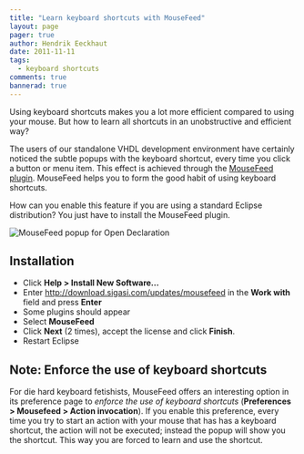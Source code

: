 ```yaml
---
title: "Learn keyboard shortcuts with MouseFeed"
layout: page 
pager: true
author: Hendrik Eeckhaut
date: 2011-11-11
tags: 
  - keyboard shortcuts
comments: true
bannerad: true
---
```


Using keyboard shortcuts makes you a lot more efficient compared to using your mouse. But how to learn all shortcuts in an unobstructive and efficient way?

The users of our standalone VHDL development environment have certainly noticed the subtle popups with the keyboard shortcut, every time you click a button or menu item. This effect is achieved through the [MouseFeed plugin](https://github.com/heeckhau/mousefeed). MouseFeed helps you to form the good habit of using keyboard shortcuts.

How can you enable this feature if you are using a standard Eclipse distribution? You just have to install the MouseFeed plugin.

![MouseFeed popup for Open Declaration](/img/tech/mousefeed.png)

## Installation

* Click **Help > Install New Software...**
* Enter <http://download.sigasi.com/updates/mousefeed> in the **Work with** field and press **Enter**
* Some plugins should appear
* Select **MouseFeed**
* Click **Next** (2 times), accept the license and click **Finish**.
* Restart Eclipse

## Note: Enforce the use of keyboard shortcuts

For die hard keyboard fetishists, MouseFeed offers an interesting option in its preference page to *enforce the use of keyboard shortcuts* (**Preferences > Mousefeed > Action invocation**). If you enable this preference, every time you try to start an action with your mouse that has has a keyboard shortcut, the action will not be executed; instead the popup will show you the shortcut. This way you are forced to learn and use the shortcut.
